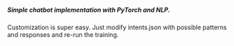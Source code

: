 <h5>Simple chatbot implementation with PyTorch and NLP.</h5>

Customization is super easy. Just modify intents.json with possible patterns and responses and re-run the training.


